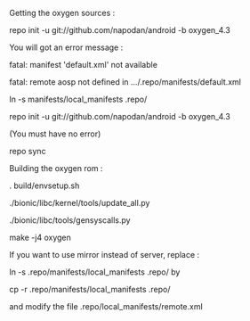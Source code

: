 Getting the oxygen sources :

repo init -u git://github.com/napodan/android -b oxygen_4.3

You will got an error message :

fatal: manifest 'default.xml' not available

fatal: remote aosp not defined in .../.repo/manifests/default.xml


ln -s manifests/local_manifests .repo/

repo init -u git://github.com/napodan/android -b oxygen_4.3

(You must have no error)



repo sync


Building the oxygen rom :

. build/envsetup.sh

./bionic/libc/kernel/tools/update_all.py

./bionic/libc/tools/gensyscalls.py

make -j4 oxygen


If you want to use mirror instead of server, replace :

ln -s .repo/manifests/local_manifests .repo/ by

cp -r .repo/manifests/local_manifests .repo/


and modify the file .repo/local_manifests/remote.xml

